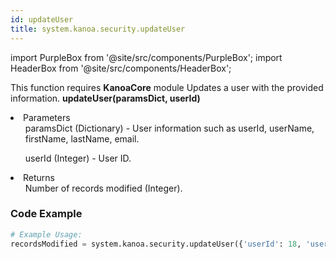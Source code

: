 ```yaml
---
id: updateUser
title: system.kanoa.security.updateUser
---
```


import PurpleBox from '@site/src/components/PurpleBox';
import HeaderBox from '@site/src/components/HeaderBox';

<PurpleBox>This function requires <b>KanoaCore</b> module</PurpleBox>
<HeaderBox header="Description">Updates a user with the provided information.</HeaderBox>
<HeaderBox header="Syntax">
    <b>updateUser(paramsDict, userId)</b>
    <li>Parameters <br />
        <ul>paramsDict (Dictionary) - User information such as userId, userName, firstName, lastName, email.</ul>
        <ul>userId (Integer) - User ID.</ul>
    </li>
    <li>Returns <br />
        <ul>Number of records modified (Integer).</ul>
    </li>
</HeaderBox>

### Code Example

```python
# Example Usage:
recordsModified = system.kanoa.security.updateUser({'userId': 18, 'userName': 'JohnDoe', 'firstName': 'John', 'lastName': 'Doe', 'email': 'johndoe@gmail.com'}, 123)
